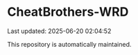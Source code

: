 # CheatBrothers-WRD

Last updated: 2025-06-20 02:04:52

This repository is automatically maintained.
